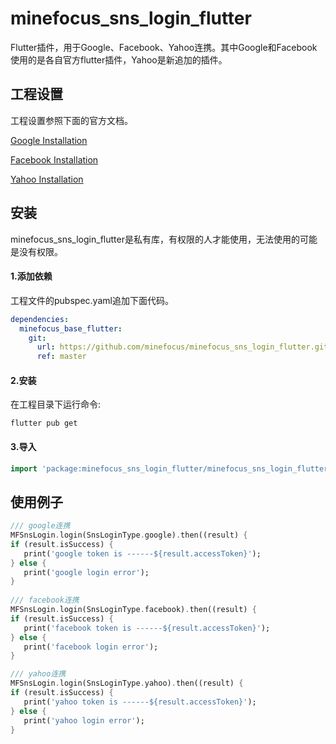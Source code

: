 

# minefocus_sns_login_flutter

Flutter插件，用于Google、Facebook、Yahoo连携。其中Google和Facebook使用的是各自官方flutter插件，Yahoo是新追加的插件。

## 工程设置

工程设置参照下面的官方文档。

[Google Installation](https://pub.flutter-io.cn/packages/google_sign_in)

[Facebook Installation](https://pub.flutter-io.cn/packages/flutter_facebook_login)

[Yahoo Installation](https://developer.yahoo.co.jp/yconnect/v2/client_app/)

## 安装

minefocus_sns_login_flutter是私有库，有权限的人才能使用，无法使用的可能是没有权限。

#### 1.添加依赖

工程文件的pubspec.yaml追加下面代码。

```yaml
dependencies:
  minefocus_base_flutter:
    git:
      url: https://github.com/minefocus/minefocus_sns_login_flutter.git
      ref: master
```

#### 2.安装

在工程目录下运行命令:

```shell
flutter pub get
```

####  3.导入

```Dart
import 'package:minefocus_sns_login_flutter/minefocus_sns_login_flutter.dart';
```



## 使用例子

```Dart
/// google连携
MFSnsLogin.login(SnsLoginType.google).then((result) {
if (result.isSuccess) {
   print('google token is ------${result.accessToken}');
} else {
   print('google login error');
}
  
/// facebook连携
MFSnsLogin.login(SnsLoginType.facebook).then((result) {
if (result.isSuccess) {
   print('facebook token is ------${result.accessToken}');
} else {
   print('facebook login error');
}

/// yahoo连携
MFSnsLogin.login(SnsLoginType.yahoo).then((result) {
if (result.isSuccess) {
   print('yahoo token is ------${result.accessToken}');
} else {
   print('yahoo login error');
}
```





